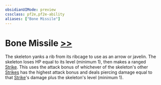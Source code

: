 ```yaml
---
obsidianUIMode: preview
cssclass: pf2e,pf2e-ability
aliases: ["Bone Missile"]
---
```

# Bone Missile [>>](/rules/core-rulebook/chapter-9-playing-the-game.md#Actions "Two-Action")

The skeleton yanks a rib from its ribcage to use as an arrow or javelin. The skeleton loses HP equal to its level (minimum 1), then makes a ranged [Strike](/rules/actions/strike.md). This uses the attack bonus of whichever of the skeleton's other [Strikes](/rules/actions/strike.md) has the highest attack bonus and deals piercing damage equal to that [Strike](/rules/actions/strike.md)'s damage plus the skeleton's level (minimum 1).